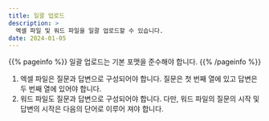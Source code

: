 ```yaml
---
title: 일괄 업로드
description: >
  엑셀 파일 및 워드 파일을 일괄 업로드할 수 있습니다.
date: 2024-01-05
---
```


{{% pageinfo %}}
일괄 업로드는 기본 포맷을 준수해야 합니다.
{{% /pageinfo %}}

1. 엑셀 파일은 질문과 답변으로 구성되어야 합니다. 질문은 첫 번째 열에 있고 답변은 두 번째 열에 있어야 합니다.
2. 워드 파일도 질문과 답변으로 구성되어야 합니다. 다만, 워드 파일의 질문의 시작 및 답변의 시작은 다음의 단어로 이루어 져야 합니다.




